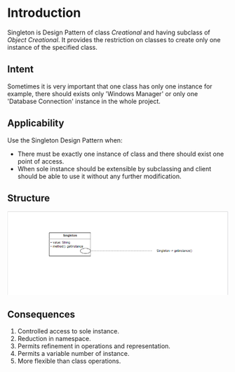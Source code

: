 # Introduction
Singleton is Design Pattern of class *Creational* and having subclass of *Object Creational*. It provides the restriction on classes to create only one instance of the specified class.

## Intent
Sometimes it is very important that one class has only one instance for example, there should exists only 'Windows Manager' or only one 'Database Connection' instance in the whole project.

## Applicability
Use the Singleton Design Pattern when:
* There must be exactly one instance of class and there should exist one point of access.
* When sole instance should be extensible by subclassing and client should be able to use it without any further modification.

## Structure
![SingletonDesignPattern](Singleton%20Design%20Pattern.png)

## Consequences
1. Controlled access to sole instance.
2. Reduction in namespace.
3. Permits refinement in operations and representation.
4. Permits a variable number of instance.
5. More flexible than class operations.